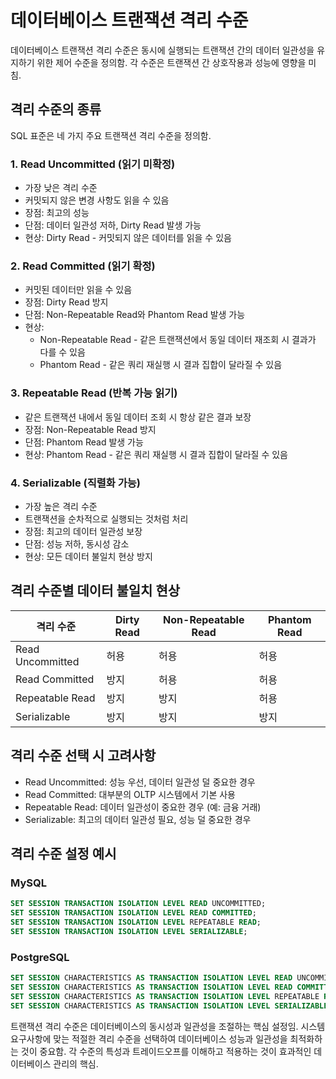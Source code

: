 # 데이터베이스 트랜잭션 격리 수준

데이터베이스 트랜잭션 격리 수준은 동시에 실행되는 트랜잭션 간의 데이터 일관성을 유지하기 위한 제어 수준을 정의함. 각 수준은 트랜잭션 간 상호작용과 성능에 영향을 미침.

## 격리 수준의 종류

SQL 표준은 네 가지 주요 트랜잭션 격리 수준을 정의함.

### 1. Read Uncommitted (읽기 미확정)

* 가장 낮은 격리 수준
* 커밋되지 않은 변경 사항도 읽을 수 있음
* 장점: 최고의 성능
* 단점: 데이터 일관성 저하, Dirty Read 발생 가능
* 현상: Dirty Read - 커밋되지 않은 데이터를 읽을 수 있음

### 2. Read Committed (읽기 확정)

* 커밋된 데이터만 읽을 수 있음
* 장점: Dirty Read 방지
* 단점: Non-Repeatable Read와 Phantom Read 발생 가능
* 현상:
  * Non-Repeatable Read - 같은 트랜잭션에서 동일 데이터 재조회 시 결과가 다를 수 있음
  * Phantom Read - 같은 쿼리 재실행 시 결과 집합이 달라질 수 있음

### 3. Repeatable Read (반복 가능 읽기)

* 같은 트랜잭션 내에서 동일 데이터 조회 시 항상 같은 결과 보장
* 장점: Non-Repeatable Read 방지
* 단점: Phantom Read 발생 가능
* 현상: Phantom Read - 같은 쿼리 재실행 시 결과 집합이 달라질 수 있음

### 4. Serializable (직렬화 가능)

* 가장 높은 격리 수준
* 트랜잭션을 순차적으로 실행되는 것처럼 처리
* 장점: 최고의 데이터 일관성 보장
* 단점: 성능 저하, 동시성 감소
* 현상: 모든 데이터 불일치 현상 방지

## 격리 수준별 데이터 불일치 현상

| 격리 수준 | Dirty Read | Non-Repeatable Read | Phantom Read |
|-----------|------------|---------------------|--------------|
| Read Uncommitted | 허용 | 허용 | 허용 |
| Read Committed | 방지 | 허용 | 허용 |
| Repeatable Read | 방지 | 방지 | 허용 |
| Serializable | 방지 | 방지 | 방지 |

## 격리 수준 선택 시 고려사항

* Read Uncommitted: 성능 우선, 데이터 일관성 덜 중요한 경우
* Read Committed: 대부분의 OLTP 시스템에서 기본 사용
* Repeatable Read: 데이터 일관성이 중요한 경우 (예: 금융 거래)
* Serializable: 최고의 데이터 일관성 필요, 성능 덜 중요한 경우

## 격리 수준 설정 예시

### MySQL

```sql
SET SESSION TRANSACTION ISOLATION LEVEL READ UNCOMMITTED;
SET SESSION TRANSACTION ISOLATION LEVEL READ COMMITTED;
SET SESSION TRANSACTION ISOLATION LEVEL REPEATABLE READ;
SET SESSION TRANSACTION ISOLATION LEVEL SERIALIZABLE;
```

### PostgreSQL

```sql
SET SESSION CHARACTERISTICS AS TRANSACTION ISOLATION LEVEL READ UNCOMMITTED;
SET SESSION CHARACTERISTICS AS TRANSACTION ISOLATION LEVEL READ COMMITTED;
SET SESSION CHARACTERISTICS AS TRANSACTION ISOLATION LEVEL REPEATABLE READ;
SET SESSION CHARACTERISTICS AS TRANSACTION ISOLATION LEVEL SERIALIZABLE;
```

트랜잭션 격리 수준은 데이터베이스의 동시성과 일관성을 조절하는 핵심 설정임. 시스템 요구사항에 맞는 적절한 격리 수준을 선택하여 데이터베이스 성능과 일관성을 최적화하는 것이 중요함. 각 수준의 특성과 트레이드오프를 이해하고 적용하는 것이 효과적인 데이터베이스 관리의 핵심.
